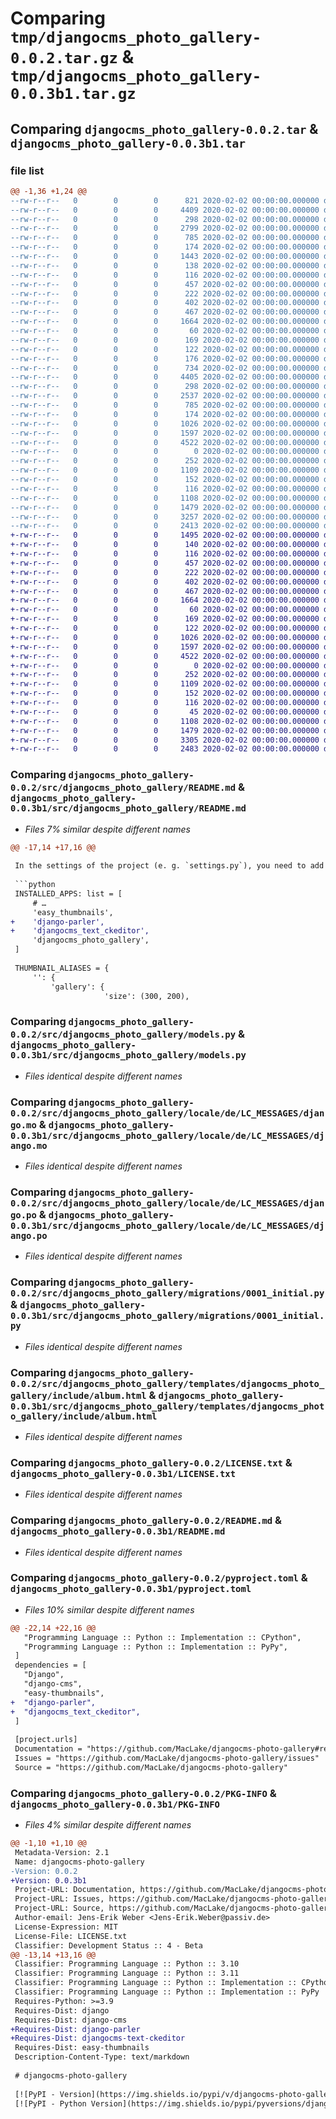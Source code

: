 # Comparing `tmp/djangocms_photo_gallery-0.0.2.tar.gz` & `tmp/djangocms_photo_gallery-0.0.3b1.tar.gz`

## Comparing `djangocms_photo_gallery-0.0.2.tar` & `djangocms_photo_gallery-0.0.3b1.tar`

### file list

```diff
@@ -1,36 +1,24 @@
--rw-r--r--   0        0        0      821 2020-02-02 00:00:00.000000 djangocms_photo_gallery-0.0.2/.idea/djangocms-photo-gallery.iml
--rw-r--r--   0        0        0     4409 2020-02-02 00:00:00.000000 djangocms_photo_gallery-0.0.2/.idea/misc.xml
--rw-r--r--   0        0        0      298 2020-02-02 00:00:00.000000 djangocms_photo_gallery-0.0.2/.idea/modules.xml
--rw-r--r--   0        0        0     2799 2020-02-02 00:00:00.000000 djangocms_photo_gallery-0.0.2/.idea/workspace.xml
--rw-r--r--   0        0        0      785 2020-02-02 00:00:00.000000 djangocms_photo_gallery-0.0.2/.idea/inspectionProfiles/Project_Default.xml
--rw-r--r--   0        0        0      174 2020-02-02 00:00:00.000000 djangocms_photo_gallery-0.0.2/.idea/inspectionProfiles/profiles_settings.xml
--rw-r--r--   0        0        0     1443 2020-02-02 00:00:00.000000 djangocms_photo_gallery-0.0.2/src/djangocms_photo_gallery/README.md
--rw-r--r--   0        0        0      138 2020-02-02 00:00:00.000000 djangocms_photo_gallery-0.0.2/src/djangocms_photo_gallery/__about__.py
--rw-r--r--   0        0        0      116 2020-02-02 00:00:00.000000 djangocms_photo_gallery-0.0.2/src/djangocms_photo_gallery/__init__.py
--rw-r--r--   0        0        0      457 2020-02-02 00:00:00.000000 djangocms_photo_gallery-0.0.2/src/djangocms_photo_gallery/admin.py
--rw-r--r--   0        0        0      222 2020-02-02 00:00:00.000000 djangocms_photo_gallery-0.0.2/src/djangocms_photo_gallery/apps.py
--rw-r--r--   0        0        0      402 2020-02-02 00:00:00.000000 djangocms_photo_gallery-0.0.2/src/djangocms_photo_gallery/cms_apps.py
--rw-r--r--   0        0        0      467 2020-02-02 00:00:00.000000 djangocms_photo_gallery-0.0.2/src/djangocms_photo_gallery/cms_plugins.py
--rw-r--r--   0        0        0     1664 2020-02-02 00:00:00.000000 djangocms_photo_gallery-0.0.2/src/djangocms_photo_gallery/models.py
--rw-r--r--   0        0        0       60 2020-02-02 00:00:00.000000 djangocms_photo_gallery-0.0.2/src/djangocms_photo_gallery/tests.py
--rw-r--r--   0        0        0      169 2020-02-02 00:00:00.000000 djangocms_photo_gallery-0.0.2/src/djangocms_photo_gallery/urls.py
--rw-r--r--   0        0        0      122 2020-02-02 00:00:00.000000 djangocms_photo_gallery-0.0.2/src/djangocms_photo_gallery/views.py
--rw-r--r--   0        0        0      176 2020-02-02 00:00:00.000000 djangocms_photo_gallery-0.0.2/src/djangocms_photo_gallery/.idea/.gitignore
--rw-r--r--   0        0        0      734 2020-02-02 00:00:00.000000 djangocms_photo_gallery-0.0.2/src/djangocms_photo_gallery/.idea/djangocms-photo-gallery.iml
--rw-r--r--   0        0        0     4405 2020-02-02 00:00:00.000000 djangocms_photo_gallery-0.0.2/src/djangocms_photo_gallery/.idea/misc.xml
--rw-r--r--   0        0        0      298 2020-02-02 00:00:00.000000 djangocms_photo_gallery-0.0.2/src/djangocms_photo_gallery/.idea/modules.xml
--rw-r--r--   0        0        0     2537 2020-02-02 00:00:00.000000 djangocms_photo_gallery-0.0.2/src/djangocms_photo_gallery/.idea/workspace.xml
--rw-r--r--   0        0        0      785 2020-02-02 00:00:00.000000 djangocms_photo_gallery-0.0.2/src/djangocms_photo_gallery/.idea/inspectionProfiles/Project_Default.xml
--rw-r--r--   0        0        0      174 2020-02-02 00:00:00.000000 djangocms_photo_gallery-0.0.2/src/djangocms_photo_gallery/.idea/inspectionProfiles/profiles_settings.xml
--rw-r--r--   0        0        0     1026 2020-02-02 00:00:00.000000 djangocms_photo_gallery-0.0.2/src/djangocms_photo_gallery/locale/de/LC_MESSAGES/django.mo
--rw-r--r--   0        0        0     1597 2020-02-02 00:00:00.000000 djangocms_photo_gallery-0.0.2/src/djangocms_photo_gallery/locale/de/LC_MESSAGES/django.po
--rw-r--r--   0        0        0     4522 2020-02-02 00:00:00.000000 djangocms_photo_gallery-0.0.2/src/djangocms_photo_gallery/migrations/0001_initial.py
--rw-r--r--   0        0        0        0 2020-02-02 00:00:00.000000 djangocms_photo_gallery-0.0.2/src/djangocms_photo_gallery/migrations/__init__.py
--rw-r--r--   0        0        0      252 2020-02-02 00:00:00.000000 djangocms_photo_gallery-0.0.2/src/djangocms_photo_gallery/templates/djangocms_photo_gallery/album_list.html
--rw-r--r--   0        0        0     1109 2020-02-02 00:00:00.000000 djangocms_photo_gallery-0.0.2/src/djangocms_photo_gallery/templates/djangocms_photo_gallery/include/album.html
--rw-r--r--   0        0        0      152 2020-02-02 00:00:00.000000 djangocms_photo_gallery-0.0.2/src/djangocms_photo_gallery/templates/djangocms_photo_gallery/plugins/album.html
--rw-r--r--   0        0        0      116 2020-02-02 00:00:00.000000 djangocms_photo_gallery-0.0.2/tests/__init__.py
--rw-r--r--   0        0        0     1108 2020-02-02 00:00:00.000000 djangocms_photo_gallery-0.0.2/LICENSE.txt
--rw-r--r--   0        0        0     1479 2020-02-02 00:00:00.000000 djangocms_photo_gallery-0.0.2/README.md
--rw-r--r--   0        0        0     3257 2020-02-02 00:00:00.000000 djangocms_photo_gallery-0.0.2/pyproject.toml
--rw-r--r--   0        0        0     2413 2020-02-02 00:00:00.000000 djangocms_photo_gallery-0.0.2/PKG-INFO
+-rw-r--r--   0        0        0     1495 2020-02-02 00:00:00.000000 djangocms_photo_gallery-0.0.3b1/src/djangocms_photo_gallery/README.md
+-rw-r--r--   0        0        0      140 2020-02-02 00:00:00.000000 djangocms_photo_gallery-0.0.3b1/src/djangocms_photo_gallery/__about__.py
+-rw-r--r--   0        0        0      116 2020-02-02 00:00:00.000000 djangocms_photo_gallery-0.0.3b1/src/djangocms_photo_gallery/__init__.py
+-rw-r--r--   0        0        0      457 2020-02-02 00:00:00.000000 djangocms_photo_gallery-0.0.3b1/src/djangocms_photo_gallery/admin.py
+-rw-r--r--   0        0        0      222 2020-02-02 00:00:00.000000 djangocms_photo_gallery-0.0.3b1/src/djangocms_photo_gallery/apps.py
+-rw-r--r--   0        0        0      402 2020-02-02 00:00:00.000000 djangocms_photo_gallery-0.0.3b1/src/djangocms_photo_gallery/cms_apps.py
+-rw-r--r--   0        0        0      467 2020-02-02 00:00:00.000000 djangocms_photo_gallery-0.0.3b1/src/djangocms_photo_gallery/cms_plugins.py
+-rw-r--r--   0        0        0     1664 2020-02-02 00:00:00.000000 djangocms_photo_gallery-0.0.3b1/src/djangocms_photo_gallery/models.py
+-rw-r--r--   0        0        0       60 2020-02-02 00:00:00.000000 djangocms_photo_gallery-0.0.3b1/src/djangocms_photo_gallery/tests.py
+-rw-r--r--   0        0        0      169 2020-02-02 00:00:00.000000 djangocms_photo_gallery-0.0.3b1/src/djangocms_photo_gallery/urls.py
+-rw-r--r--   0        0        0      122 2020-02-02 00:00:00.000000 djangocms_photo_gallery-0.0.3b1/src/djangocms_photo_gallery/views.py
+-rw-r--r--   0        0        0     1026 2020-02-02 00:00:00.000000 djangocms_photo_gallery-0.0.3b1/src/djangocms_photo_gallery/locale/de/LC_MESSAGES/django.mo
+-rw-r--r--   0        0        0     1597 2020-02-02 00:00:00.000000 djangocms_photo_gallery-0.0.3b1/src/djangocms_photo_gallery/locale/de/LC_MESSAGES/django.po
+-rw-r--r--   0        0        0     4522 2020-02-02 00:00:00.000000 djangocms_photo_gallery-0.0.3b1/src/djangocms_photo_gallery/migrations/0001_initial.py
+-rw-r--r--   0        0        0        0 2020-02-02 00:00:00.000000 djangocms_photo_gallery-0.0.3b1/src/djangocms_photo_gallery/migrations/__init__.py
+-rw-r--r--   0        0        0      252 2020-02-02 00:00:00.000000 djangocms_photo_gallery-0.0.3b1/src/djangocms_photo_gallery/templates/djangocms_photo_gallery/album_list.html
+-rw-r--r--   0        0        0     1109 2020-02-02 00:00:00.000000 djangocms_photo_gallery-0.0.3b1/src/djangocms_photo_gallery/templates/djangocms_photo_gallery/include/album.html
+-rw-r--r--   0        0        0      152 2020-02-02 00:00:00.000000 djangocms_photo_gallery-0.0.3b1/src/djangocms_photo_gallery/templates/djangocms_photo_gallery/plugins/album.html
+-rw-r--r--   0        0        0      116 2020-02-02 00:00:00.000000 djangocms_photo_gallery-0.0.3b1/tests/__init__.py
+-rw-r--r--   0        0        0       45 2020-02-02 00:00:00.000000 djangocms_photo_gallery-0.0.3b1/.gitignore
+-rw-r--r--   0        0        0     1108 2020-02-02 00:00:00.000000 djangocms_photo_gallery-0.0.3b1/LICENSE.txt
+-rw-r--r--   0        0        0     1479 2020-02-02 00:00:00.000000 djangocms_photo_gallery-0.0.3b1/README.md
+-rw-r--r--   0        0        0     3305 2020-02-02 00:00:00.000000 djangocms_photo_gallery-0.0.3b1/pyproject.toml
+-rw-r--r--   0        0        0     2483 2020-02-02 00:00:00.000000 djangocms_photo_gallery-0.0.3b1/PKG-INFO
```

### Comparing `djangocms_photo_gallery-0.0.2/src/djangocms_photo_gallery/README.md` & `djangocms_photo_gallery-0.0.3b1/src/djangocms_photo_gallery/README.md`

 * *Files 7% similar despite different names*

```diff
@@ -17,14 +17,16 @@
 
 In the settings of the project (e. g. `settings.py`), you need to add entries in ` 
 
 ```python
 INSTALLED_APPS: list = [
     # …
     'easy_thumbnails',
+    'django-parler',
+    'djangocms_text_ckeditor',
     'djangocms_photo_gallery',
 ]
 
 THUMBNAIL_ALIASES = {
     '': {
         'gallery': {
                     'size': (300, 200),
```

### Comparing `djangocms_photo_gallery-0.0.2/src/djangocms_photo_gallery/models.py` & `djangocms_photo_gallery-0.0.3b1/src/djangocms_photo_gallery/models.py`

 * *Files identical despite different names*

### Comparing `djangocms_photo_gallery-0.0.2/src/djangocms_photo_gallery/locale/de/LC_MESSAGES/django.mo` & `djangocms_photo_gallery-0.0.3b1/src/djangocms_photo_gallery/locale/de/LC_MESSAGES/django.mo`

 * *Files identical despite different names*

### Comparing `djangocms_photo_gallery-0.0.2/src/djangocms_photo_gallery/locale/de/LC_MESSAGES/django.po` & `djangocms_photo_gallery-0.0.3b1/src/djangocms_photo_gallery/locale/de/LC_MESSAGES/django.po`

 * *Files identical despite different names*

### Comparing `djangocms_photo_gallery-0.0.2/src/djangocms_photo_gallery/migrations/0001_initial.py` & `djangocms_photo_gallery-0.0.3b1/src/djangocms_photo_gallery/migrations/0001_initial.py`

 * *Files identical despite different names*

### Comparing `djangocms_photo_gallery-0.0.2/src/djangocms_photo_gallery/templates/djangocms_photo_gallery/include/album.html` & `djangocms_photo_gallery-0.0.3b1/src/djangocms_photo_gallery/templates/djangocms_photo_gallery/include/album.html`

 * *Files identical despite different names*

### Comparing `djangocms_photo_gallery-0.0.2/LICENSE.txt` & `djangocms_photo_gallery-0.0.3b1/LICENSE.txt`

 * *Files identical despite different names*

### Comparing `djangocms_photo_gallery-0.0.2/README.md` & `djangocms_photo_gallery-0.0.3b1/README.md`

 * *Files identical despite different names*

### Comparing `djangocms_photo_gallery-0.0.2/pyproject.toml` & `djangocms_photo_gallery-0.0.3b1/pyproject.toml`

 * *Files 10% similar despite different names*

```diff
@@ -22,14 +22,16 @@
   "Programming Language :: Python :: Implementation :: CPython",
   "Programming Language :: Python :: Implementation :: PyPy",
 ]
 dependencies = [
   "Django",
   "django-cms",
   "easy-thumbnails",
+  "django-parler",
+  "djangocms_text_ckeditor",
 ]
 
 [project.urls]
 Documentation = "https://github.com/MacLake/djangocms-photo-gallery#readme"
 Issues = "https://github.com/MacLake/djangocms-photo-gallery/issues"
 Source = "https://github.com/MacLake/djangocms-photo-gallery"
```

### Comparing `djangocms_photo_gallery-0.0.2/PKG-INFO` & `djangocms_photo_gallery-0.0.3b1/PKG-INFO`

 * *Files 4% similar despite different names*

```diff
@@ -1,10 +1,10 @@
 Metadata-Version: 2.1
 Name: djangocms-photo-gallery
-Version: 0.0.2
+Version: 0.0.3b1
 Project-URL: Documentation, https://github.com/MacLake/djangocms-photo-gallery#readme
 Project-URL: Issues, https://github.com/MacLake/djangocms-photo-gallery/issues
 Project-URL: Source, https://github.com/MacLake/djangocms-photo-gallery
 Author-email: Jens-Erik Weber <Jens-Erik.Weber@passiv.de>
 License-Expression: MIT
 License-File: LICENSE.txt
 Classifier: Development Status :: 4 - Beta
@@ -13,14 +13,16 @@
 Classifier: Programming Language :: Python :: 3.10
 Classifier: Programming Language :: Python :: 3.11
 Classifier: Programming Language :: Python :: Implementation :: CPython
 Classifier: Programming Language :: Python :: Implementation :: PyPy
 Requires-Python: >=3.9
 Requires-Dist: django
 Requires-Dist: django-cms
+Requires-Dist: django-parler
+Requires-Dist: djangocms-text-ckeditor
 Requires-Dist: easy-thumbnails
 Description-Content-Type: text/markdown
 
 # djangocms-photo-gallery
 
 [![PyPI - Version](https://img.shields.io/pypi/v/djangocms-photo-gallery.svg)](https://pypi.org/project/djangocms-photo-gallery)
 [![PyPI - Python Version](https://img.shields.io/pypi/pyversions/djangocms-photo-gallery.svg)](https://pypi.org/project/djangocms-photo-gallery)
```

